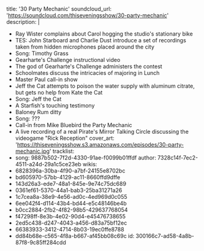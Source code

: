 title: '30 Party Mechanic'
soundcloud_url: 'https://soundcloud.com/thiseveningsshow/30-party-mechanic'
description: |
  - Ray Wister complains about Carol hogging the studio's stationary bike
  - TES: John Starboard and Charlie Dust introduce a set of recordings taken from hidden microphones placed around the city
  - Song: Timothy Grass
  - Gearharte's Challenge instructional video
  - The god of Gearharte's Challenge administers the contest
  - Schoolmates discuss the intricacies of majoring in Lunch
  - Master Paul call-in show
  - Jeff the Cat attempts to poison the water supply with aluminum citrate, but gets no help from Kate the Cat
  - Song: Jeff the Cat
  - A Starfish's touching testimony
  - Baloney Rum ditty
  - Song: ???
  - Call-in from Mike Bluebird the Party Mechanic
  - A live recording of a real Pirate's Mirror Talking Circle discussing the videogame "Rick Reception"
cover_art: 'https://thiseveningsshow.s3.amazonaws.com/episodes/30-party-mechanic.jpg'
tracklist:
  -
    song: 9887b502-7f2d-4330-91ae-f0099b01ffdf
author: 7328c14f-7ec2-4511-a24d-29a1c5ce23eb
wikis:
  - 6828396a-30ba-4f90-a7bf-24155e8702bc
  - bd605970-57bb-4129-ac11-8660ffd9dffe
  - 143d26a3-ede7-48a1-845e-9e74c75dc689
  - 0361ef61-5370-44a1-bab3-25ba31271a26
  - 1c7cea8a-38e9-4e56-ad0c-4ed969d0c055
  - 6ee042f4-d114-43b4-bd44-e5c48146be4b
  - b0cc2884-2fb2-4f82-98b5-429637768054
  - f47298ff-8e3b-4e02-90d4-e45476738655
  - 2ed5c438-d247-4043-a456-d83a75bf12ec
  - 66383933-3412-4714-8b03-19ec0ffe8788
  - dd84b68e-c565-4f8a-b667-af45bb08c69c
id: 300166c7-ad58-4a8b-87f8-9c85ff284cdd
